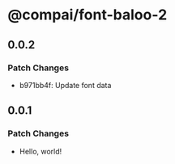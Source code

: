 # @compai/font-baloo-2

## 0.0.2

### Patch Changes

- b971bb4f: Update font data

## 0.0.1

### Patch Changes

- Hello, world!
